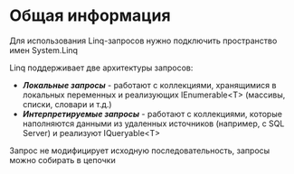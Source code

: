 # Общая информация

Для использования Linq-запросов нужно подключить пространство имен System.Linq

Linq поддерживает две архитектуры запросов:

* _**Локальные запросы**_ - работают с коллекциями, хранящимися в локальных переменных и реализующих IEnumerable\<T\> (массивы, списки, словари и т.д.)
* _**Интерпретируемые запросы**_ - работают с коллекциями, которые наполняются данными из удаленных источников (например, с SQL Server) и реализуют IQueryable\<T\>

Запрос не модифицирует исходную последовательность, запросы можно собирать в цепочки